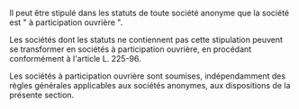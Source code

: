  
Il peut être stipulé dans les statuts de toute société anonyme que la société est " à participation ouvrière ".   

  
Les sociétés dont les statuts ne contiennent pas cette stipulation peuvent se transformer en sociétés à participation ouvrière, en procédant conformément à l'article L. 225-96.   

  
Les sociétés à participation ouvrière sont soumises, indépendamment des règles générales applicables aux sociétés anonymes, aux dispositions de la présente section.  
